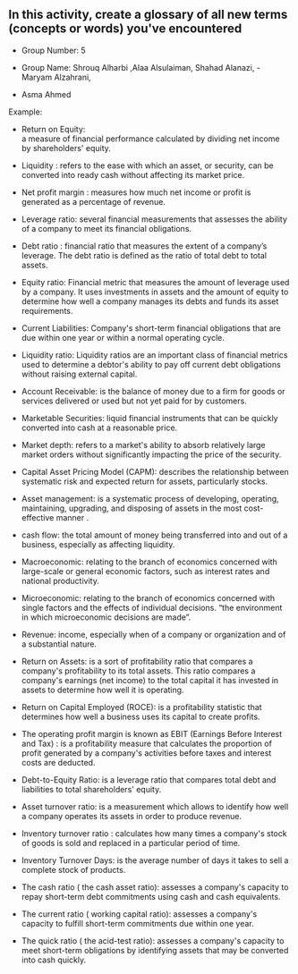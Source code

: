 
## In this activity, create a glossary of all new terms (concepts or words) you've encountered


- Group Number: 5


- Group Name: Shrouq Alharbi ,Alaa Alsulaiman, Shahad Alanazi, 
-Maryam Alzahrani, 
- Asma Ahmed

Example:

- Return on Equity:  
a measure of financial performance calculated by dividing net income by shareholders' equity.

 
- Liquidity : 
refers to the ease with which an asset, or security, can be converted into ready cash without affecting its market price.
 
- Net profit margin :
measures how much net income or profit is generated as a percentage of revenue.
 
- Leverage ratio:
several financial measurements that assesses the ability of a company to meet its financial obligations.
 
- Debt ratio :
financial ratio that measures the extent of a company’s leverage. The debt ratio is defined as the ratio of total debt to total assets.

- Equity ratio:
Financial metric that measures the amount of leverage used by a company. It uses investments in assets and the amount of equity to determine how well a company manages its debts and funds its asset requirements.
 
- Current Liabilities:
Company's short-term financial obligations that are due within one year or within a normal operating cycle.

- Liquidity ratio:
Liquidity ratios are an important class of financial metrics used to determine a debtor's ability to pay off current debt obligations without raising external capital.
 
- Account Receivable:
is the balance of money due to a firm for goods or services delivered or used but not yet paid for by customers.
 
- Marketable Securities:
liquid financial instruments that can be quickly converted into cash at a reasonable price.

- Market depth:
refers to a market's ability to absorb relatively large market orders without significantly impacting the price of the security.

- Capital Asset Pricing Model (CAPM):
describes the relationship between systematic risk and expected return for assets, particularly stocks. 

- Asset management:
is a systematic process of developing, operating, maintaining, upgrading, and disposing of assets in the most cost-effective manner .

- cash flow:
the total amount of money being transferred into and out of a business, especially as affecting liquidity.

- Macroeconomic: 
relating to the branch of economics concerned with large-scale or general economic factors, such as interest rates and national productivity.

- Microeconomic:
relating to the branch of economics concerned with single factors and the effects of individual decisions. “the environment in which microeconomic decisions are made”.

- Revenue: 
income, especially when of a company or organization and of a substantial nature.

- Return on Assets:
is a sort of profitability ratio that compares a company's profitability to its total assets. This ratio compares a company's earnings (net income) to the total capital it has invested in assets to determine how well it is operating. 

- Return on Capital Employed (ROCE):
is a profitability statistic that determines how well a business uses its capital to create profits.

- The operating profit margin is known as  EBIT (Earnings Before Interest and Tax) :
is a profitability measure that calculates the proportion of profit generated by a company's activities before taxes and interest costs are deducted. 

- Debt-to-Equity Ratio:
is a leverage ratio that compares total debt and liabilities to total shareholders' equity.

- Asset turnover ratio:
is a measurement which allows to identify how well a company operates its assets in order to produce revenue.

- Inventory turnover ratio :
calculates how many times a company's stock of goods is sold and replaced in a particular period of time. 

- Inventory Turnover Days:
is the average number of days it takes to sell a complete stock of products.

- The cash ratio ( the cash asset ratio):
assesses a company's capacity to repay short-term debt commitments using cash and cash equivalents.

- The current ratio ( working capital ratio):
assesses a company's capacity to fulfill short-term commitments due within one year. 

- The quick ratio ( the acid-test ratio):
assesses a company's capacity to meet short-term obligations by identifying assets that may be converted into cash quickly. 

 
  
